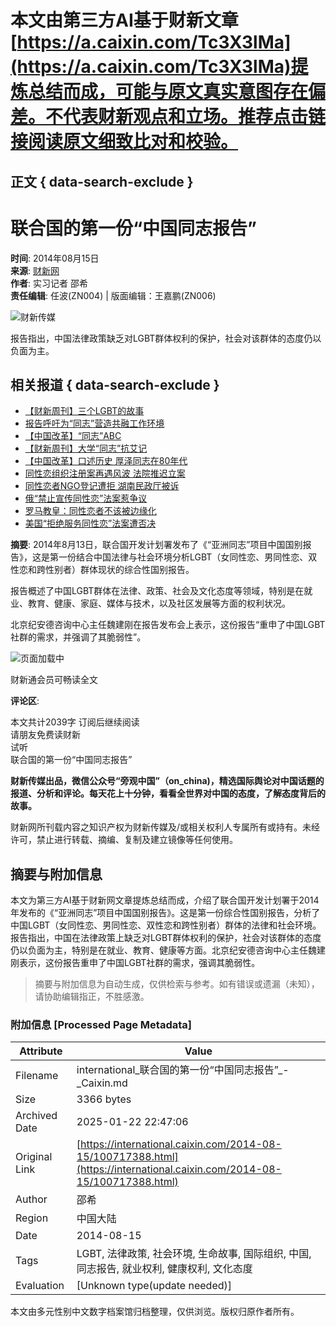 # 本文由第三方AI基于财新文章[https://a.caixin.com/Tc3X3lMa](https://a.caixin.com/Tc3X3lMa)提炼总结而成，可能与原文真实意图存在偏差。不代表财新观点和立场。推荐点击链接阅读原文细致比对和校验。

## 正文 { data-search-exclude }


# 联合国的第一份“中国同志报告”

**时间**: 2014年08月15日  
**来源**: [财新网](http://www.caixin.com)  
**作者**: 实习记者 邵希  
**责任编辑**: 任波(ZN004) | 版面编辑：王嘉鹏(ZN006)  

![财新传媒](https://file.caixin.com/images/content/PC.jpg)

报告指出，中国法律政策缺乏对LGBT群体权利的保护，社会对该群体的态度仍以负面为主。

## 相关报道 { data-search-exclude }

- [【财新周刊】三个LGBT的故事](http://magazine.caixin.com/2014-05-16/100678193.html?sourceEntityId=100717388)
- [报告呼吁为“同志”营造共融工作环境](http://china.caixin.com/2013-09-27/100587376.html?sourceEntityId=100717388)
- [【中国改革】“同志”ABC](http://magazine.caixin.com/2014-04-01/100659793.html?sourceEntityId=100717388)
- [【财新周刊】大学“同志”抗艾记](http://magazine.caixin.com/2010-07-25/100163920.html?sourceEntityId=100717388)
- [【中国改革】口述历史 厚泽同志在80年代](http://magazine.caixin.com/2010-05-31/100148697.html?sourceEntityId=100717388)
- [同性恋组织注册案再遇风波 法院推迟立案](http://china.caixin.com/2014-02-27/100643951.html?sourceEntityId=100717388)
- [同性恋者NGO登记遭拒 湖南民政厅被诉](http://china.caixin.com/2014-02-19/100640465.html?sourceEntityId=100717388)
- [俄“禁止宣传同性恋”法案惹争议](http://international.caixin.com/2013-08-12/100568475.html?sourceEntityId=100717388)
- [罗马教皇：同性恋者不该被边缘化](http://international.caixin.com/2013-07-30/100562985.html?sourceEntityId=100717388)
- [美国“拒绝服务同性恋”法案遭否决](http://international.caixin.com/2014-02-27/100644152.html?sourceEntityId=100717388)

**摘要**: 2014年8月13日，联合国开发计划署发布了《“亚洲同志”项目中国国别报告》，这是第一份结合中国法律与社会环境分析LGBT（女同性恋、男同性恋、双性恋和跨性别者）群体现状的综合性国别报告。

报告概述了中国LGBT群体在法律、政策、社会及文化态度等领域，特别是在就业、教育、健康、家庭、媒体与技术，以及社区发展等方面的权利状况。

北京纪安德咨询中心主任魏建刚在报告发布会上表示，这份报告“重申了中国LGBT社群的需求，并强调了其脆弱性”。  

![页面加载中](https://file.caixin.com/file/content/images/loading.gif)

财新通会员可畅读全文

**评论区**:  

本文共计2039字 订阅后继续阅读  
请朋友免费读财新  
试听  
联合国的第一份“中国同志报告”

**财新传媒出品，微信公众号“旁观中国”（on_china)，精选国际舆论对中国话题的报道、分析和评论。每天花上十分钟，看看全世界对中国的态度，了解态度背后的故事。**

财新网所刊载内容之知识产权为财新传媒及/或相关权利人专属所有或持有。未经许可，禁止进行转载、摘编、复制及建立镜像等任何使用。
<!-- tcd_original_link https://international.caixin.com/2014-08-15/100717388.html -->


## 摘要与附加信息

<!-- tcd_abstract -->
本文为第三方AI基于财新网文章提炼总结而成，介绍了联合国开发计划署于2014年发布的《“亚洲同志”项目中国国别报告》。这是第一份综合性国别报告，分析了中国LGBT（女同性恋、男同性恋、双性恋和跨性别者）群体的法律和社会环境。报告指出，中国在法律政策上缺乏对LGBT群体权利的保护，社会对该群体的态度仍以负面为主，特别是在就业、教育、健康等方面。北京纪安德咨询中心主任魏建刚表示，这份报告重申了中国LGBT社群的需求，强调其脆弱性。
<!-- tcd_abstract_end -->

> 摘要与附加信息为自动生成，仅供检索与参考。如有错误或遗漏（未知），请协助编辑指正，不胜感激。

### 附加信息 [Processed Page Metadata]

| Attribute       | Value                                  |
|-----------------|----------------------------------------|
| Filename        | international_联合国的第一份“中国同志报告”_-_Caixin.md                             |
| Size            | 3366 bytes                           |
| Archived Date   | 2025-01-22 22:47:06                             |
| Original Link   | [https://international.caixin.com/2014-08-15/100717388.html](https://international.caixin.com/2014-08-15/100717388.html)                       |
| Author          | 邵希                               |
| Region          | 中国大陆                               |
| Date            | 2014-08-15                                 |
| Tags            | LGBT, 法律政策, 社会环境, 生命故事, 国际组织, 中国, 同志报告, 就业权利, 健康权利, 文化态度                                 |
| Evaluation            | [Unknown type(update needed)]                                 |
<!-- tcd_table_end -->

本文由多元性别中文数字档案馆归档整理，仅供浏览。版权归原作者所有。

